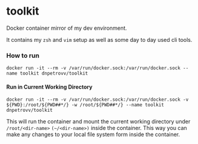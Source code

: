 # toolkit

Docker container mirror of my dev environment.

It contains my `zsh` and `vim` setup as well as some day to day used cli tools.

### How to run

```
docker run -it --rm -v /var/run/docker.sock:/var/run/docker.sock --name toolkit dnpetrovv/toolkit
```

#### Run in Current Working Directory

```
docker run -it --rm -v /var/run/docker.sock:/var/run/docker.sock -v ${PWD}:/root/${PWD##*/} -w /root/${PWD##*/} --name toolkit dnpetrovv/toolkit
```
This will run the container and mount the current working directory under `/root/<dir-name>` `(~/<dir-name>)` inside the container. This way you can make any changes to your local file system form inside the container.
